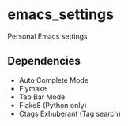 emacs_settings
==============

Personal Emacs settings

Dependencies
------------

* Auto Complete Mode
* Flymake
* Tab Bar Mode
* Flake8 (Python only)
* Ctags Exhuberant (Tag search)
